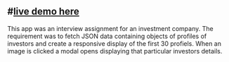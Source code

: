 #[live demo here](https://naftalib.github.io/bhbsd/)
---------------------------------------------------
This app was an interview assignment for an investment company.
The requirement was to fetch JSON data containing objects of profiles of investors and create a responsive display of the first 30 profiels. When an image is clicked a modal opens displaying that particular investors details.  
